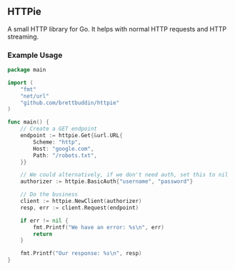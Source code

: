 ## HTTPie

A small HTTP library for Go. It helps with normal HTTP requests and HTTP streaming.

### Example Usage

```go
package main

import (
    "fmt"
    "net/url"
    "github.com/brettbuddin/httpie"
)

func main() {
    // Create a GET endpoint
    endpoint := httpie.Get{&url.URL{
        Scheme: "http",
        Host: "google.com",
        Path: "/robots.txt",
    }}

    // We could alternatively, if we don't need auth, set this to nil
    authorizer := httpie.BasicAuth{"username", "password"}

    // Do the business
    client := httpie.NewClient(authorizer)
    resp, err := client.Request(endpoint)

    if err != nil {
        fmt.Printf("We have an error: %s\n", err)
        return
    }

    fmt.Printf("Our response: %s\n", resp)
}
```
